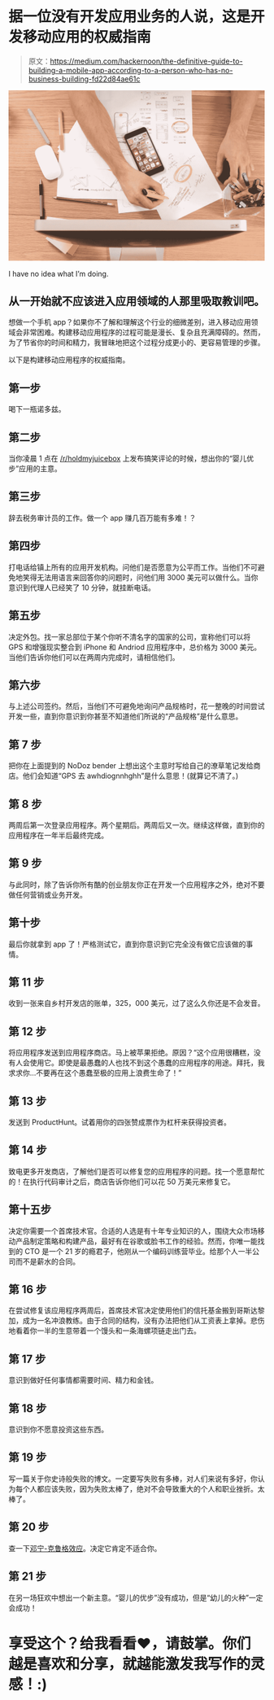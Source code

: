 # 据一位没有开发应用业务的人说，这是开发移动应用的权威指南

> 原文：<https://medium.com/hackernoon/the-definitive-guide-to-building-a-mobile-app-according-to-a-person-who-has-no-business-building-fd22d84ae61c>

![](img/4b4910e07cfbe41ffbbece746e0affaf.png)

I have no idea what I’m doing.

## 从一开始就不应该进入应用领域的人那里吸取教训吧。

想做一个手机 app？如果你不了解和理解这个行业的细微差别，进入移动应用领域会非常困难。构建移动应用程序的过程可能是漫长、复杂且充满障碍的。然而，为了节省你的时间和精力，我冒昧地把这个过程分成更小的、更容易管理的步骤。

以下是构建移动应用程序的权威指南。

## **第一步**

喝下一瓶诺多兹。

## **第二步**

当你凌晨 1 点在 [/r/holdmyjuicebox](https://www.reddit.com/r/holdmyjuicebox/) 上发布搞笑评论的时候，想出你的“婴儿优步”应用的主意。

## **第三步**

辞去税务审计员的工作。做一个 app 赚几百万能有多难！？

## **第四步**

打电话给镇上所有的应用开发机构。问他们是否愿意为公平而工作。当他们不可避免地笑得无法用语言来回答你的问题时，问他们用 3000 美元可以做什么。当你意识到代理人已经笑了 10 分钟，就挂断电话。

## **第五步**

决定外包。找一家总部位于某个你听不清名字的国家的公司，宣称他们可以将 GPS 和增强现实整合到 iPhone 和 Andriod 应用程序中，总价格为 3000 美元。当他们告诉你他们可以在两周内完成时，请相信他们。

## **第六步**

与上述公司签约。然后，当他们不可避免地询问产品规格时，花一整晚的时间尝试开发一些，直到你意识到你甚至不知道他们所说的“产品规格”是什么意思。

## **第 7 步**

把你在上面提到的 NoDoz bender 上想出这个主意时写给自己的潦草笔记发给商店。他们会知道“GPS 去 awhdiognnhghh”是什么意思！(就算记不清了。)

## **第 8 步**

两周后第一次登录应用程序。两个星期后。两周后又一次。继续这样做，直到你的应用程序在一年半后最终完成。

## **第 9 步**

与此同时，除了告诉你所有酷的创业朋友你正在开发一个应用程序之外，绝对不要做任何营销或业务开发。

## 第十步

最后你就拿到 app 了！严格测试它，直到你意识到它完全没有做它应该做的事情。

## **第 11 步**

收到一张来自乡村开发店的账单，325，000 美元，过了这么久你还是不会发音。

## **第 12 步**

将应用程序发送到应用程序商店。马上被苹果拒绝。原因？“这个应用很糟糕，没有人会使用它。即使是最愚蠢的人也找不到这个愚蠢的应用程序的用途。拜托，我求求你…不要再在这个愚蠢至极的应用上浪费生命了！”

## **第 13 步**

发送到 ProductHunt。试着用你的四张赞成票作为杠杆来获得投资者。

## **第 14 步**

致电更多开发商店，了解他们是否可以修复您的应用程序的问题。找一个愿意帮忙的！在执行代码审计之后，商店告诉你他们可以花 50 万美元来修复它。

## **第十五步**

决定你需要一个首席技术官。合适的人选是有十年专业知识的人，围绕大众市场移动产品制定策略和构建产品，最好有在谷歌或脸书工作的经验。然而，你唯一能找到的 CTO 是一个 21 岁的瘾君子，他刚从一个编码训练营毕业。给那个人一半公司而不是薪水的合同。

## **第 16 步**

在尝试修复该应用程序两周后，首席技术官决定使用他们的信托基金搬到哥斯达黎加，成为一名冲浪教练。由于合同的结构，没有办法把他们从工资表上拿掉。悲伤地看着你一半的生意带着一个馒头和一条海螺项链走出门去。

## **第 17 步**

意识到做好任何事情都需要时间、精力和金钱。

## **第 18 步**

意识到你不愿意投资这些东西。

## **第 19 步**

写一篇关于你史诗般失败的博文。一定要写失败有多棒，对人们来说有多好，你认为每个人都应该失败，因为失败太棒了，绝对不会导致重大的个人和职业挫折。太棒了。

## **第 20 步**

查一下[邓宁-克鲁格效应](https://en.wikipedia.org/wiki/Dunning%E2%80%93Kruger_effect)。决定它肯定不适合你。

## **第 21 步**

在另一场狂欢中想出一个新主意。“婴儿的优步”没有成功，但是“幼儿的火种”一定会成功！

# 享受这个？给我看看❤，请鼓掌。你们越是喜欢和分享，就越能激发我写作的灵感！:)
